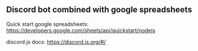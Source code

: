 ## Discord bot combined with google spreadsheets

Quick start google spreadsheets:
https://developers.google.com/sheets/api/quickstart/nodejs

discord.js docs:
https://discord.js.org/#/
